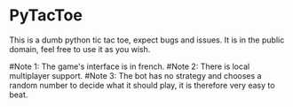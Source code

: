 # PyTacToe
This is a dumb python tic tac toe, expect bugs and issues. It is in the public domain, feel free to use it as you wish.

#Note 1: The game's interface is in french.
#Note 2: There is local multiplayer support.
#Note 3: The bot has no strategy and chooses a random number to decide what it should play, it is therefore very easy to beat.
